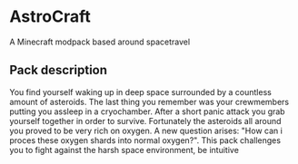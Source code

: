 # AstroCraft
A Minecraft modpack based around spacetravel
## Pack description
You find yourself waking up in deep space surrounded by a countless amount of asteroids. The last thing you remember was your crewmembers putting you assleep in a cryochamber. After a short panic attack you grab yourself together in order to survive. Fortunately the asteroids all around you proved to be very rich on oxygen. A new question arises: "How can i proces these oxygen shards into normal oxygen?".
This pack challenges you to fight against the harsh space environment, be intuitive   
